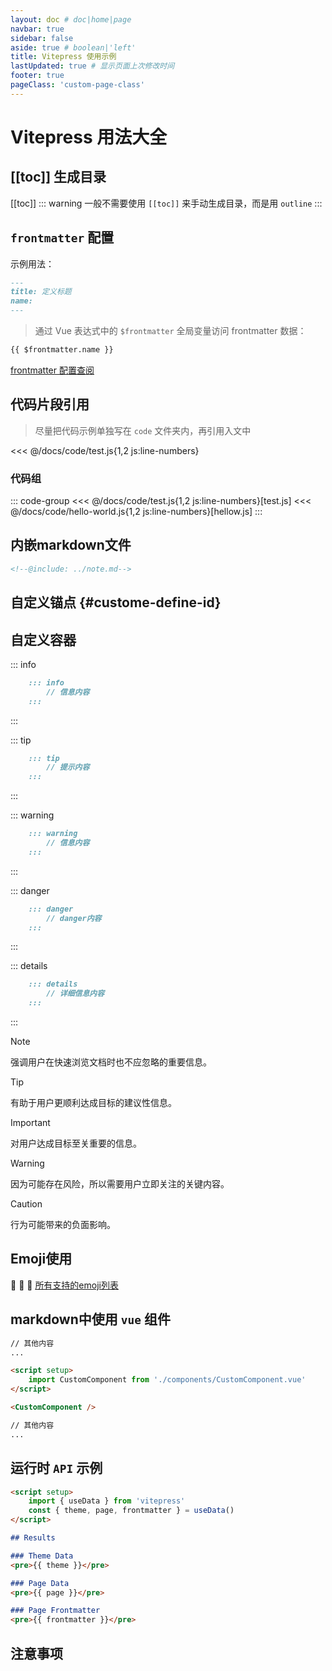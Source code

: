 ```yaml
---
layout: doc # doc|home|page
navbar: true
sidebar: false
aside: true # boolean|'left'
title: Vitepress 使用示例
lastUpdated: true # 显示页面上次修改时间
footer: true
pageClass: 'custom-page-class'
---
```


# Vitepress 用法大全

## [[toc]] 生成目录
[[toc]]
::: warning
一般不需要使用 `[[toc]]` 来手动生成目录，而是用 `outline`
:::


## `frontmatter` 配置
示例用法：
```md
---
title: 定义标题
name: 
---
```
> 通过 Vue 表达式中的 `$frontmatter` 全局变量访问 frontmatter 数据：
```md
{{ $frontmatter.name }}
```
[frontmatter 配置查阅](https://vitepress.dev/zh/reference/frontmatter-config)
## 代码片段引用


> 尽量把代码示例单独写在 `code` 文件夹内，再引用入文中

<<< @/docs/code/test.js{1,2 js:line-numbers}

### 代码组 
::: code-group
<<< @/docs/code/test.js{1,2 js:line-numbers}[test.js]
<<< @/docs/code/hello-world.js{1,2 js:line-numbers}[hellow.js]
:::


## 内嵌markdown文件
```md
<!--@include: ../note.md-->
```
<!--@include: ./note.md-->

## 自定义锚点 {#custome-define-id}

## 自定义容器
::: info
```md
    ::: info
        // 信息内容
    :::
```
:::

::: tip
```md
    ::: tip
        // 提示内容
    :::
```
:::

::: warning
```md
    ::: warning
        // 信息内容
    :::
```
:::

::: danger
```md
    ::: danger
        // danger内容
    :::
```
:::

::: details
```md
    ::: details
        // 详细信息内容
    :::
```
:::

> [!NOTE]
> 强调用户在快速浏览文档时也不应忽略的重要信息。

> [!TIP]
> 有助于用户更顺利达成目标的建议性信息。

> [!IMPORTANT]
> 对用户达成目标至关重要的信息。

> [!WARNING]
> 因为可能存在风险，所以需要用户立即关注的关键内容。

> [!CAUTION]
> 行为可能带来的负面影响。

## Emoji使用
:tada: :100:
:blue_book:
[所有支持的emoji列表](https://github.com/markdown-it/markdown-it-emoji/blob/master/lib/data/full.mjs)


## markdown中使用 `vue` 组件
```md
// 其他内容
...

<script setup>
    import CustomComponent from './components/CustomComponent.vue' 
</script>

<CustomComponent />

// 其他内容
...

```

## 运行时 `API` 示例
```md
<script setup>
    import { useData } from 'vitepress'
    const { theme, page, frontmatter } = useData()
</script>

## Results

### Theme Data
<pre>{{ theme }}</pre>

### Page Data
<pre>{{ page }}</pre>

### Page Frontmatter
<pre>{{ frontmatter }}</pre>
```



## 注意事项
